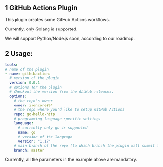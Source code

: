 ## 1 GitHub Actions Plugin

This plugin creates some GitHub Actions workflows.

Currently, only Golang is supported.

We will support Python/Node.js soon, according to our roadmap.

## 2 Usage:

```yaml
tools:
# name of the plugin
- name: githubactions
  # version of the plugin
  version: 0.0.1
  # options for the plugin
  # Checkout the version from the GitHub releases.
  options:
    # the repo's owner
    owner: ironcore864
    # the repo where you'd like to setup GitHub Actions
    repo: go-hello-http
    # programming language specific settings
    language:
      # currently only go is supported
      name: go
      # version of the language
      version: "1.17"
    # main branch of the repo (to which branch the plugin will submit the workflows)
    branch: master
```

Currently, all the parameters in the example above are mandatory.
